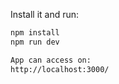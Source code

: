 
Install it and run:

```bash
npm install
npm run dev

App can access on:
http://localhost:3000/

```


